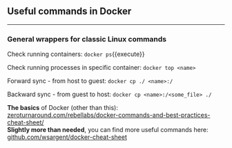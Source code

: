 
## Useful commands in Docker
---
### General wrappers for classic Linux commands

Check running containers:
`docker ps`{{execute}}

Check running processes in specific container:
`docker top <name>`

Forward sync - from host to guest:
`docker cp ./ <name>:/`

Backward sync - from guest to host:
`docker cp <name>:/<some_file> ./`
  

**The basics** of Docker (other than this): [zeroturnaround.com/rebellabs/docker-commands-and-best-practices-cheat-sheet/](https://zeroturnaround.com/rebellabs/docker-commands-and-best-practices-cheat-sheet/)  
**Slightly more than needed**, you can find more useful commands here: [github.com/wsargent/docker-cheat-sheet](https://github.com/wsargent/docker-cheat-sheet)

